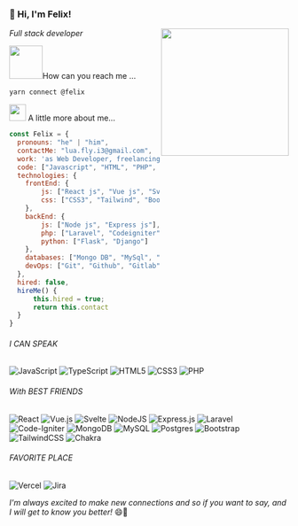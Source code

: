 
<h3>👋 Hi, I'm Felix!</h3>

<img align='right' src="https://media.giphy.com/media/M9gbBd9nbDrOTu1Mqx/giphy.gif" width="230">

<i>Full stack developer</i>

<img src='https://raw.githubusercontent.com/ShahriarShafin/ShahriarShafin/main/Assets/handshake.gif' width="60" /><a>How can you reach me ...</a>

```js
yarn connect @felix
```
<p><img src="https://media.giphy.com/media/VgCDAzcKvsR6OM0uWg/giphy.gif" width="30"> <a>A little more about me...</a></p>

```js
const Felix = {
  pronouns: "he" | "him",
  contactMe: "lua.fly.i3@gmail.com",
  work: 'as Web Developer, freelancing',
  code: ["Javascript", "HTML", "PHP", "CSS", "Python],
  technologies: {
    frontEnd: {
        js: ["React js", "Vue js", "Svelte js", "jQuery"],
        css: ["CSS3", "Tailwind", "Bootstrap", "Material UI", "Styled Components"]
    },
    backEnd: {
        js: ["Node js", "Express js"],
        php: ["Laravel", "Codeigniter"],
        python: ["Flask", "Django"]
    },
    databases: ["Mongo DB", "MySql", "sqlite", "phpMyAdmin", "Maria DB"],
    devOps: ["Git", "Github", "Gitlab"], ["Docker"], ["Jira", "Vercel"],
  },
  hired: false,
  hireMe() {
      this.hired = true;
      return this.contact
  }
}
```

<p align="center" style="text-align: center; width:100%;">
  <h6>I CAN SPEAK</h6>
</p>

![JavaScript](https://img.shields.io/badge/javascript-%23323330.svg?style=for-the-badge&logo=javascript&logoColor=%23F7DF1E)  ![TypeScript](https://img.shields.io/badge/typescript-%23007ACC.svg?style=for-the-badge&logo=typescript&logoColor=white) ![HTML5](https://img.shields.io/badge/html5-%23E34F26.svg?style=for-the-badge&logo=html5&logoColor=white)  ![CSS3](https://img.shields.io/badge/css3-%231572B6.svg?style=for-the-badge&logo=css3&logoColor=white) ![PHP](https://img.shields.io/badge/php-%23777BB4.svg?style=for-the-badge&logo=php&logoColor=white)
<h6>With BEST FRIENDS</h6>

![React](https://img.shields.io/badge/react-%2320232a.svg?style=for-the-badge&logo=react&logoColor=%2361DAFB)
![Vue.js](https://img.shields.io/badge/vuejs-%2335495e.svg?style=for-the-badge&logo=vuedotjs&logoColor=%234FC08D)
![Svelte](https://img.shields.io/badge/svelte-%23f1413d.svg?style=for-the-badge&logo=svelte&logoColor=white)
![NodeJS](https://img.shields.io/badge/node.js-6DA55F?style=for-the-badge&logo=node.js&logoColor=white)
![Express.js](https://img.shields.io/badge/express.js-%23404d59.svg?style=for-the-badge&logo=express&logoColor=%2361DAFB)
![Laravel](https://img.shields.io/badge/laravel-%23FF2D20.svg?style=for-the-badge&logo=laravel&logoColor=white)
![Code-Igniter](https://img.shields.io/badge/CodeIgniter-%23EF4223.svg?style=for-the-badge&logo=codeIgniter&logoColor=white)
![MongoDB](https://img.shields.io/badge/MongoDB-%234ea94b.svg?style=for-the-badge&logo=mongodb&logoColor=white)
![MySQL](https://img.shields.io/badge/mysql-%2300f.svg?style=for-the-badge&logo=mysql&logoColor=white)
![Postgres](https://img.shields.io/badge/postgres-%23316192.svg?style=for-the-badge&logo=postgresql&logoColor=white)
![Bootstrap](https://img.shields.io/badge/bootstrap-%238511FA.svg?style=for-the-badge&logo=bootstrap&logoColor=white)
![TailwindCSS](https://img.shields.io/badge/tailwindcss-%2338B2AC.svg?style=for-the-badge&logo=tailwind-css&logoColor=white)
![Chakra](https://img.shields.io/badge/chakra-%234ED1C5.svg?style=for-the-badge&logo=chakraui&logoColor=white)
<h6>FAVORITE PLACE</h6>

![Vercel](https://img.shields.io/badge/vercel-%23000000.svg?style=for-the-badge&logo=vercel&logoColor=white)
![Jira](https://img.shields.io/badge/jira-%230A0FFF.svg?style=for-the-badge&logo=jira&logoColor=white)

<i>I'm always excited to make new connections and so if you want to say, and I will get to know you better!</i> 😄🌟
